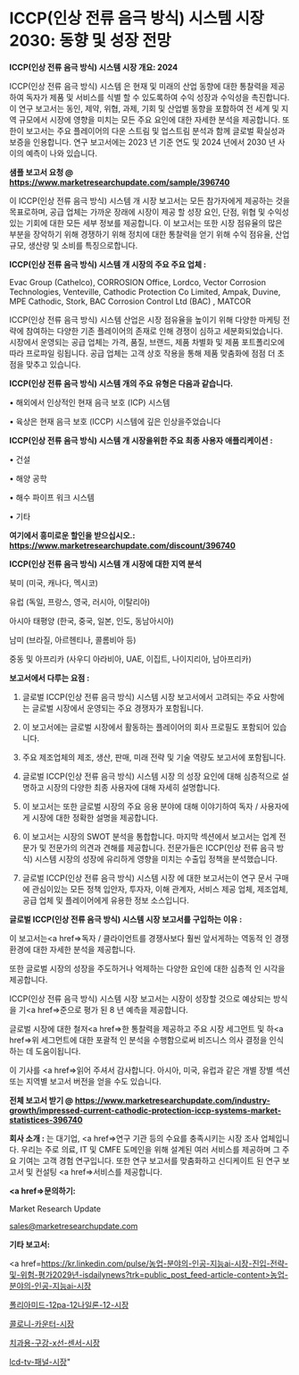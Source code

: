 # ICCP(인상 전류 음극 방식) 시스템 시장 2030: 동향 및 성장 전망

<strong>ICCP(인상 전류 음극 방식) 시스템 시장 개요: 2024</strong>

ICCP(인상 전류 음극 방식) 시스템 은 현재 및 미래의 산업 동향에 대한 통찰력을 제공하여 독자가 제품 및 서비스를 식별 할 수 있도록하여 수익 성장과 수익성을 촉진합니다. 이 연구 보고서는 동인, 제약, 위협, 과제, 기회 및 산업별 동향을 포함하여 전 세계 및 지역 규모에서 시장에 영향을 미치는 모든 주요 요인에 대한 자세한 분석을 제공합니다. 또한이 보고서는 주요 플레이어의 다운 스트림 및 업스트림 분석과 함께 글로벌 확실성과 보증을 인용합니다. 연구 보고서에는 2023 년 기준 연도 및 2024 년에서 2030 년 사이의 예측이 나와 있습니다.



<strong>샘플 보고서 요청 @ <a href=https://www.marketresearchupdate.com/sample/396740>https://www.marketresearchupdate.com/sample/396740</a></strong>

이 ICCP(인상 전류 음극 방식) 시스템 개 시장 보고서는 모든 참가자에게 제공하는 것을 목표로하며, 공급 업체는 가까운 장래에 시장이 제공 할 성장 요인, 단점, 위협 및 수익성있는 기회에 대한 모든 세부 정보를 제공합니다. 이 보고서는 또한 시장 점유율의 많은 부분을 장악하기 위해 경쟁하기 위해 정치에 대한 통찰력을 얻기 위해 수익 점유율, 산업 규모, 생산량 및 소비를 특징으로합니다.



<strong>ICCP(인상 전류 음극 방식) 시스템 개 시장의 주요 주요 업체 :</strong>

Evac Group (Cathelco), CORROSION Office, Lordco, Vector Corrosion Technologies, Venteville, Cathodic Protection Co Limited, Ampak, Duvine, MPE Cathodic, Stork, BAC Corrosion Control Ltd (BAC) , MATCOR

ICCP(인상 전류 음극 방식) 시스템 산업은 시장 점유율을 높이기 위해 다양한 마케팅 전략에 참여하는 다양한 기존 플레이어의 존재로 인해 경쟁이 심하고 세분화되었습니다. 시장에서 운영되는 공급 업체는 가격, 품질, 브랜드, 제품 차별화 및 제품 포트폴리오에 따라 프로파일 링됩니다. 공급 업체는 고객 상호 작용을 통해 제품 맞춤화에 점점 더 초점을 맞추고 있습니다.



<strong>ICCP(인상 전류 음극 방식) 시스템 개의 주요 유형은 다음과 같습니다.</strong>

• 해외에서 인상적인 현재 음극 보호 (ICP) 시스템

• 육상은 현재 음극 보호 (ICCP) 시스템에 깊은 인상을주었습니다



<strong>ICCP(인상 전류 음극 방식) 시스템 개 시장을위한 주요 최종 사용자 애플리케이션 :</strong>

• 건설

• 해양 공학

• 해수 파이프 워크 시스템

• 기타



<strong>여기에서 흥미로운 할인을 받으십시오.: <a href=https://www.marketresearchupdate.com/discount/396740>https://www.marketresearchupdate.com/discount/396740</a></strong>



<strong>ICCP(인상 전류 음극 방식) 시스템 개 시장에 대한 지역 분석</strong>

북미 (미국, 캐나다, 멕시코)

유럽 (독일, 프랑스, 영국, 러시아, 이탈리아)

아시아 태평양 (한국, 중국, 일본, 인도, 동남아시아)

남미 (브라질, 아르헨티나, 콜롬비아 등)

중동 및 아프리카 (사우디 아라비아, UAE, 이집트, 나이지리아, 남아프리카)



<strong>보고서에서 다루는 요점 :</strong>

1. 글로벌 ICCP(인상 전류 음극 방식) 시스템 시장 보고서에서 고려되는 주요 사항에는 글로벌 시장에서 운영되는 주요 경쟁자가 포함됩니다.

2. 이 보고서에는 글로벌 시장에서 활동하는 플레이어의 회사 프로필도 포함되어 있습니다.

3. 주요 제조업체의 제조, 생산, 판매, 미래 전략 및 기술 역량도 보고서에 포함됩니다.

4. 글로벌 ICCP(인상 전류 음극 방식) 시스템 시장 의 성장 요인에 대해 심층적으로 설명하고 시장의 다양한 최종 사용자에 대해 자세히 설명합니다.

5. 이 보고서는 또한 글로벌 시장의 주요 응용 분야에 대해 이야기하여 독자 / 사용자에게 시장에 대한 정확한 설명을 제공합니다.

6. 이 보고서는 시장의 SWOT 분석을 통합합니다. 마지막 섹션에서 보고서는 업계 전문가 및 전문가의 의견과 견해를 제공합니다. 전문가들은 ICCP(인상 전류 음극 방식) 시스템 시장의 성장에 유리하게 영향을 미치는 수출입 정책을 분석했습니다.

7. 글로벌 ICCP(인상 전류 음극 방식) 시스템 시장 에 대한 보고서는이 연구 문서 구매에 관심이있는 모든 정책 입안자, 투자자, 이해 관계자, 서비스 제공 업체, 제조업체, 공급 업체 및 플레이어에게 유용한 정보 소스입니다.



<strong>글로벌 ICCP(인상 전류 음극 방식) 시스템 시장 보고서를 구입하는 이유 :</strong>

이 보고서는<a href=>독자 / 클</a>라이언트를 경쟁사보다 훨씬 앞서게하는 역동적 인 경쟁 환경에 대한 자세한 분석을 제공합니다.

또한 글로벌 시장의 성장을 주도하거나 억제하는 다양한 요인에 대한 심층적 인 시각을 제공합니다.

ICCP(인상 전류 음극 방식) 시스템 시장 보고서는 시장이 성장할 것으로 예상되는 방식을 기<a href=>준으로</a> 평가 된 8 년 예측을 제공합니다.

글로벌 시장에 대한 철저<a href=>한 통찰력</a>을 제공하고 주요 시장 세그먼트 및 하<a href=>위 세그</a>먼트에 대한 포괄적 인 분석을 수행함으로써 비즈니스 의사 결정을 인식하는 데 도움이됩니다.

이 기사를 <a href=>읽어 주</a>셔서 감사합니다. 아시아, 미국, 유럽과 같은 개별 장별 섹션 또는 지역별 보고서 버전을 얻을 수도 있습니다.



<strong>전체 보고서 받기 @ <a href=https://www.marketresearchupdate.com/industry-growth/impressed-current-cathodic-protection-iccp-systems-market-statistices-396740>https://www.marketresearchupdate.com/industry-growth/impressed-current-cathodic-protection-iccp-systems-market-statistices-396740</a></strong>



<strong>회사 소개 :</strong>
는 대기업, <a href=>연구 기</a>관 등의 수요를 충족시키는 시장 조사 업체입니다. 우리는 주로 의료, IT 및 CMFE 도메인을 위해 설계된 여러 서비스를 제공하며 그 주요 기여는 고객 경험 연구입니다. 또한 연구 보고서를 맞춤화하고 신디케이트 된 연구 보고서 및 컨설팅 <a href=>서비</a>스를 제공합니다.



<strong><a href=>문의하기:</a></strong>

Market Research Update

sales@marketresearchupdate.com



<strong>기타 보고서:</strong>

<a href=https://kr.linkedin.com/pulse/농업-분야의-인공-지능ai-시장-진입-전략-및-위험-평가2029년-isdailynews?trk=public_post_feed-article-content>농업-분야의-인공-지능ai-시장</a>

<a href=https://www.linkedin.com/pulse/폴리아미드-12pa-12나일론-12-시장-현재-및-미래-성장-2029/>폴리아미드-12pa-12나일론-12-시장</a>

<a href=https://www.linkedin.com/pulse/콜로니-카운터-시장-현재-및-미래-성장-2029-data-dive-diaries-24-analysis-rtfwf/>콜로니-카운터-시장</a>

<a href=https://www.linkedin.com/pulse/치과용-구강-x선-센서-시장-현재-및-미래-성장-2029-survey-spotlight-pro-24-analysis-qmexf/>치과용-구강-x선-센서-시장</a>

<a href=https://www.linkedin.com/pulse/lcd-tv-패널-시장-규모-및-성장-2023-isdailynews-nopec/>lcd-tv-패널-시장</a>"
